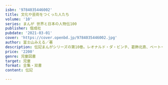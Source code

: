 ```yaml
---
isbn: '9784035446002'
title: 文化や芸術をつくった人たち
volume: '10'
series: まんが 世界と日本の人物伝100
publisher: 偕成社
pubdate: '2021-03-01'
cover: 'https://cover.openbd.jp/9784035446002.jpg'
author: 富士山みえる／著
description: 伝記まんがシリーズの第10巻。レオナルド・ダ・ビンチ、葛飾北斎、ベートーベン、ガウディなど文化や芸術をつくった10人を掲載。
price: '2200'
genre: 児童図書
target: 児童
format: 全集・双書
content: 伝記

---
```


